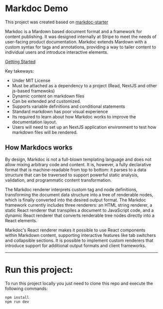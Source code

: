 # Markdoc Demo

This project was created based on [markdoc-starter](https://github.com/markdoc/markdoc-starter)

Markdoc is a Mardown based document format and a framework for content publishing. It was designed internally at Stripe to meet the needs of user-facing product documentation. Markdoc extends Mardown with a custom syntax for tags and annotations, providing a way to tailer content to individual users and introduce interactive elements.

[Getting Started](https://markdoc.io/docs/getting-started)

Key takeways:
- Under MIT License
- Must be attached as a dependency to a project (Read, NextJS and other js-based framewoks)
- Dynamic content on markdown files
- Can be extended and customized.
- Supports variable definitions and conditional statements
- Standard markdown has poor visual experience
- Its required to learn about how Markdoc works to improve the documentation layout.
- Users will need to set up an NextJS application environment to test how markdown files will be rendered.

## How Markdocs works
By design, Markdoc is not a full-blown templating language and does not allow mixing arbitrary code and content. It is, however, a fully declarative format that is machine-readable from top to bottom: it parses to a data structure that can be traversed to support powerful static analysis, validation, and programmatic content transformation.

The Markdoc renderer interprets custom tag and node definitions, transforming the document data structure into a tree of renderable nodes, which is finally converted into the desired output format. The Markdoc framework currently includes three renderers: an HTML string renderer, a static React renderer that transpiles a document to JavaScript code, and a dynamic React renderer that converts renderable tree nodes directly into a React elements.

Markdoc's React renderer makes it possible to use React components within Markdown content, supporting interactive features like tab switchers and collapsible sections. It is possible to implement custom renderers that introduce support for additional output formats and client frameworks.

---

# Run this project:
To run this project locally you just need to clone this repo and execute the following commands:

    npm install
    npm run dev